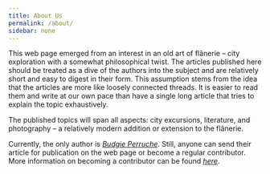 ```yaml
---
title: About Us
permalink: /about/
sidebar: none
---
```


This web page emerged from an interest in an old art of flânerie – city exploration with a somewhat philosophical twist. The articles published here should be treated as a dive of the authors into the subject and are relatively short and easy to digest in their form. This assumption stems from the idea that the articles are more like loosely connected threads. It is easier to read them and write at our own pace than have a single long article that tries to explain the topic exhaustively. 

The published topics will span all aspects: city excursions, literature, and photography – a relatively modern addition or extension to the flânerie.

Currently, the only author is [*Budgie Perruche*](../authors/budgerigar-perruche/). Still, anyone can send their article for publication on the web page or become a regular contributor. More information on becoming a contributor can be found [*here*](../contribute/).
